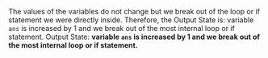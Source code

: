 The values of the variables do not change but we break out of the loop or if statement we were directly inside. Therefore, the Output State is: variable `ans` is increased by 1 and we break out of the most internal loop or if statement.
Output State: **variable `ans` is increased by 1 and we break out of the most internal loop or if statement.**